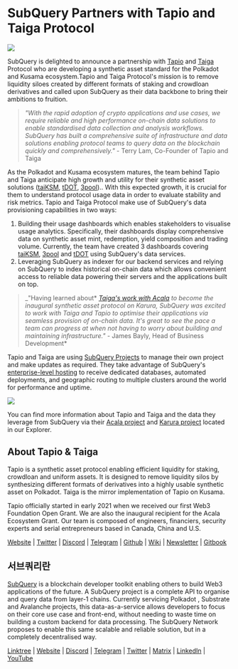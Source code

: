 # SubQuery Partners with Tapio and Taiga Protocol

![](https://miro.medium.com/max/1400/0*Gll90VO7CJRbU-N1)

SubQuery is delighted to announce a partnership with [Tapio](https://tapioprotocol.io/) and [Taiga](https://taigaprotocol.io/) Protocol who are developing a synthetic asset standard for the Polkadot and Kusama ecosystem.Tapio and Taiga Protocol's mission is to remove liquidity siloes created by different formats of staking and crowdloan derivatives and called upon SubQuery as their data backbone to bring their ambitions to fruition.

> _"With the rapid adoption of crypto applications and use cases, we require reliable and high performance on-chain data solutions to enable standardised data collection and analysis workflows. SubQuery has built a comprehensive suite of infrastructure and data solutions enabling protocol teams to query data on the blockchain quickly and comprehensively."_ - Terry Lam, Co-Founder of Tapio and Taiga

As the Polkadot and Kusama ecosystem matures, the team behind Tapio and Taiga anticipate high growth and utility for their synthetic asset solutions ([taiKSM](https://medium.com/taiga-protocol/taiksm-triple-threat-c4ca0827f66d), [tDOT](https://twitter.com/TapioProtocol/status/1526569317625921536), [3pool](https://twitter.com/TaigaProtocol/status/1527828256757383168)).. With this expected growth, it is crucial for them to understand protocol usage data in order to evaluate stability and risk metrics. Tapio and Taiga Protocol make use of SubQuery's data provisioning capabilities in two ways:

1.  Building their usage dashboards which enables stakeholders to visualise usage analytics. Specifically, their dashboards display comprehensive data on synthetic asset mint, redemption, yield composition and trading volume. Currently, the team have created 3 dashboards covering [taiKSM](https://grafana.acbtc.fi/d/y6TwA2U7k/taiga-dashboard?orgId=1), [3pool](https://grafana.acbtc.fi/d/y6TwA2U7k/taiga-dashboard?orgId=1) and [tDOT](https://grafana.acbtc.fi/d/4dk8Geunk/tapio-dashboard?orgId=1) using SubQuery's data services.
2.  Leveraging SubQuery as indexer for our backend services and relying on SubQuery to index historical on-chain data which allows convenient access to reliable data powering their servers and the applications built on top.

> _"Having learned about* [*Taiga's work with Acala*](https://medium.com/taiga-protocol/introducing-taiga-bringing-efficient-liquidity-for-uniform-assets-on-kusama-d6825ad74b8) *to become the inaugural synthetic asset protocol on Karura, SubQuery was excited to work with Taiga and Tapio to optimise their applications via seamless provision of on-chain data. It's great to see the pace a team can progress at when not having to worry about building and maintaining infrastructure."* - James Bayly, Head of Business Development\*

Tapio and Taiga are using [SubQuery Projects](https://project.subquery.network/) to manage their own project and make updates as required. They take advantage of SubQuery's [enterprise-level hosting](https://blog.subquery.network/blogs/20211228-enterprise-hosted.html) to receive dedicated databases, automated deployments, and geographic routing to multiple clusters around the world for performance and uptime.

![](https://miro.medium.com/max/1248/0*9h4mnGXGPwUITWpz)

You can find more information about Tapio and Taiga and the data they leverage from SubQuery via their [Acala project](https://explorer.subquery.network/subquery/nutsfinance/stable-asset-acala) and [Karura project](https://explorer.subquery.network/subquery/nutsfinance/stable-asset-karura) located in our Explorer.

## About Tapio & Taiga

Tapio is a synthetic asset protocol enabling efficient liquidity for staking, crowdloan and uniform assets. It is designed to remove liquidity silos by synthesizing different formats of derivatives into a highly usable synthetic asset on Polkadot. Taiga is the mirror implementation of Tapio on Kusama.

Tapio officially started in early 2021 when we received our first Web3 Foundation Open Grant. We are also the inaugural recipient for the Acala Ecosystem Grant. Our team is composed of engineers, financiers, security experts and serial entrepreneurs based in Canada, China and U.S.

[Website](https://taigaprotocol.io/) | [Twitter](https://twitter.com/TaigaProtocol) | [Discord](https://discord.gg/XRxWsbUeN2) | [Telegram](https://t.me/TaigaAnnouncements) | [Github](https://github.com/nutsfinance/stable-asset) | [Wiki](https://www.notion.so/Tapio-Taiga-Protocol-Content-Centre-7bae2597e64247cc981a5ed392c78585) | [Newsletter](https://taigaprotocol.substack.com/) | [Gitbook](https://nutsfinance.gitbook.io/tapio/)

## 서브쿼리란

[SubQuery](https://subquery.network) is a blockchain developer toolkit enabling others to build Web3 applications of the future. A SubQuery project is a complete API to organise and query data from layer-1 chains. Currently servicing Polkadot , Substrate and Avalanche projects, this data-as-a-service allows developers to focus on their core use case and front-end, without needing to waste time on building a custom backend for data processing. The SubQuery Network proposes to enable this same scalable and reliable solution, but in a completely decentralised way.

​​[Linktree](https://linktr.ee/subquerynetwork) | [Website](https://subquery.network/) | [Discord](https://discord.com/invite/78zg8aBSMG) | [Telegram](https://t.me/subquerynetwork) | [Twitter](https://twitter.com/subquerynetwork) | [Matrix](https://matrix.to/#/#subquery:matrix.org) | [LinkedIn](https://www.linkedin.com/company/subquery) | [YouTube](https://www.youtube.com/channel/UCi1a6NUUjegcLHDFLr7CqLw)
